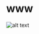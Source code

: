 # www
![alt text](http://url/to/https://github.com/XseriousPrime/www/blob/master/wireframe.jpg?raw=true)
